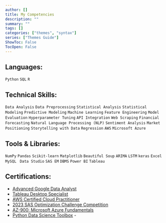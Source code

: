 ```yaml
---
author: []
title: My Competencies
description: ""
summary: ""
tags: []
categories: ["themes", "syntax"]
series: ["Themes Guide"]
ShowToc: False
TocOpen: False
---
```


## Languages:
`Python` `SQL` `R`

## Technical Skills:
`Data Analysis` `Data Preprocessing` `Statistical Analysis` `Statistical Modeling` `Predictive Modeling` `Machine Learning` `Feature Engineering` `Model Evaluation` `Hyperparameter Tuning` `API Integration` `Web Scraping` `Financial Forecasting` `Natural Language Processing (NLP)` `Sentiment Analysis` `Market Positioning` `Storytelling with Data` `Regression` `AWS` `Microsoft Azure`

## Tools & Libraries:
`NumPy` `Pandas` `Scikit-learn` `Matplotlib` `Beautiful Soup` `ARIMA`  `LSTM` `keras` `Excel` `MySQL ` `Data Studio` `SAS EM` `DBMS` `Power BI` `Tableau` 

## Certifications:
- [Advanced Google Data Analyst](https://www.coursera.org/account/accomplishments/professional-cert/P5CZY77GGLQ4?utm_source=link&utm_medium=certificate&utm_content=cert_image&utm_campaign=pdf_header_button&utm_product=prof)
- [Tableau Desktop Specialist](https://www.credly.com/badges/cd778783-2f97-4d3d-9e8e-63b3d5c2fd49/linked_in_profile)
- [AWS Certified Cloud Practitioner](https://www.credly.com/badges/98f051c0-e3d7-4659-8900-6e5789e436f2/linked_in_profile)
- [2023 SAS Optimization Challenge Competition](https://www.credly.com/badges/fda3b117-1770-48d1-9337-416092931017/linked_in_profile)
- [AZ-900: Microsoft Azure Fundamentals](https://drive.google.com/file/d/1yROPRwGhnVh1no67ZgnfObkFH0Hhx2G9/view?usp=drive_link)
- [Python Data Science Toolbox](https://www.datacamp.com/completed/statement-of-accomplishment/track/e2f7f46e97cb49289361e81850363143ee93625d)
-[]()
